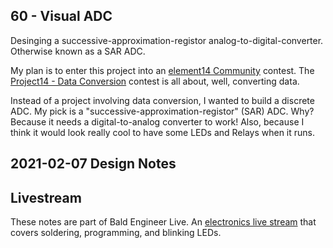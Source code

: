 ## 60 - Visual ADC
Desinging a successive-approximation-registor analog-to-digital-converter. Otherwise known as a SAR ADC. 

My plan is to enter this project into an [element14 Community](https://element14.com/?ICID=baldengineer) contest. The [Project14 - Data Conversion](https://www.element14.com/community/community/project14/dataconversion?ICID=baldengineer) contest is all about, well, converting data.

Instead of a project involving data conversion, I wanted to build a discrete ADC. My pick is a "successive-approximation-registor" (SAR) ADC. Why? Because it needs a digital-to-analog converter to work! Also, because I think it would look really cool to have some LEDs and Relays when it runs. 
## 2021-02-07 Design Notes


## Livestream
These notes are part of Bald Engineer Live. An [electronics live stream](https://twitch.tv/baldengineer) that covers soldering, programming, and blinking LEDs.